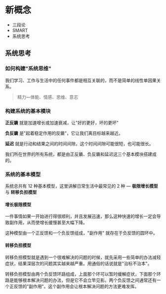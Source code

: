 # 新概念

* 三段论
* SMART
* 系统思考

## 系统思考

### 如何构建"系统思维"

我们学习、工作与生活中的任何事件都是相互关联的，而不是简单的线性单因果关系。

> 精力—体能、情感、思维、意志

### 构建系统的基本模块

**正反鐀** 就是加速增长或加速衰减，让"好的更好，坏的更坏"

**负反鐀** 是"起着稳定作用的反鐀"，它让我们离目标越来越近。

**延迟** 就是行动和结果之间的时间间隙，这个时间间隙可能很短，也可能很长。

我们所在世界的所有系统，都是由正反鐀、负反鐀和延迟这三个基本模块搭建成的。

### 系统的基本模型

系统总共有 12 种基本模型，这里讲解日常生活中最常见的 2 种 — **极限增长模型** 与 **转移负担模型**

#### 增长极限模型

一件事情如果一开始进行得很顺利，并且发展迅速，那么这种快速的增长一定会导致副作用，从而使增长缓慢甚至大幅下降。

这种模型由一个正反馈和一个负反馈组成，"副作用" 就存在于负反馈的圆环中。

#### 转移负担模型

转移负担模型就是遇到一个很难解决的问题的时候，就先采用一些简单的办法减轻症状，结果深层次的问题其实越来越严重。用通俗的话说就是"治标不治本"。

转移负担模型由两个负反馈环路组成，上面那个环可以暂时缓解症状，下面那个环路是能够根本解决问题的办法，但是它不会立竿见影。两个负反馈之间通常还有一个正反馈的"副作用"。这个副作用会让根本解决问题的方法更难发挥。